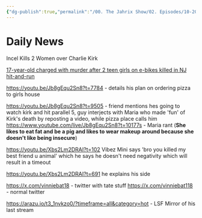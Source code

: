 ```yaml
---
{"dg-publish":true,"permalink":"/00. The Jahrix Show/02. Episodes/10-2025/3/","tags":["jahrixshow","politics","dailynews","october"],"created":"2025-10-03T13:42:42.226-04:00","updated":"2025-10-03T16:33:28.506-04:00"}
---
```


# Daily News
Incel Kills 2 Women over Charlie Kirk

[17-year-old charged with murder after 2 teen girls on e-bikes killed in NJ hit-and-run](https://6abc.com/post/cranford-teens-killed-17-year-old-arrested-2-girls-bikes-hit-run-new-jersey/17918143/)

https://youtu.be/Jb8gEqu2Sn8?t=7784 - details his plan on ordering pizza to girls house

https://youtu.be/Jb8gEqu2Sn8?t=9505 - friend mentions hes going to watch kirk and hit parallel 5, guy interjects with Maria who made 'fun' of Kirk's death by reposting a video, while pizza place calls him
https://www.youtube.com/live/Jb8gEqu2Sn8?t=10177s - Maria rant (**She likes to eat fat and be a pig and likes to wear makeup around because she doesn't like being insecure**)

https://youtu.be/Xbs2Lm2DRAI?t=102 Vibez Mini says 'bro you killed my best friend u animal' which he says he doesn't need negativity which will result in a timeout 

https://youtu.be/Xbs2Lm2DRAI?t=691 he explains his side

https://x.com/vinniebat18 - twitter with tate stuff
https://x.com/vinniebat118 - normal twitter

https://arazu.io/t3_1nvkzo0/?timeframe=all&category=hot - LSF Mirror of his last stream